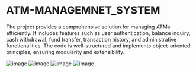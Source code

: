 # ATM-MANAGEMNET_SYSTEM
The project provides a comprehensive solution for managing ATMs efficiently. It includes features such as user authentication, balance inquiry, cash withdrawal, fund transfer, transaction history, and administrative functionalities. The code is well-structured and implements object-oriented principles, ensuring modularity and extensibility.

![image](https://github.com/Mominnest/ATM-MANAGEMNET_SYSTEM/assets/109297627/1ec3abd1-2cca-4d1f-bec9-e40435b801c7)
![image](https://github.com/Mominnest/ATM-MANAGEMNET_SYSTEM/assets/109297627/af8c69aa-f66a-4c65-b1a1-8d0ef7dc8485)
![image](https://github.com/Mominnest/ATM-MANAGEMNET_SYSTEM/assets/109297627/a6d5ff43-73b9-4fd7-99ab-54be53fd4d5d)
![image](https://github.com/Mominnest/ATM-MANAGEMNET_SYSTEM/assets/109297627/aa7bbfce-f431-45aa-8e0b-11771024bbb9)
